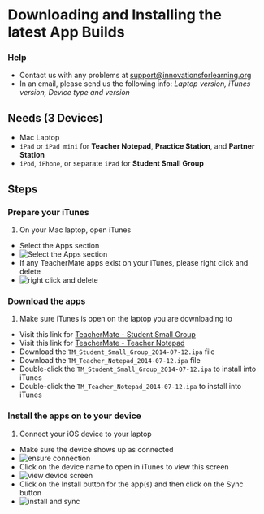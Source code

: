 # Downloading and Installing the latest App Builds

### Help

* Contact us with any problems at <support@innovationsforlearning.org>
* In an email, please send us the following info: *Laptop version, iTunes version, Device type and version*

## Needs (3 Devices)

* Mac Laptop
* `iPad` or `iPad mini` for **Teacher Notepad**, **Practice Station**, and **Partner Station**
* `iPod`, `iPhone`, or separate `iPad` for **Student Small Group**

## Steps

### Prepare your iTunes

1. On your Mac laptop, open iTunes
* Select the Apps section
* ![Select the Apps section](http://bit.ly/1wfc9yv)
* If any TeacherMate apps exist on your iTunes, please right click and delete
* ![right click and delete](http://bit.ly/1wfbsF9)

### Download the apps

1. Make sure iTunes is open on the laptop you are downloading to
* Visit this link for [TeacherMate - Student Small Group](https://db.tt/JuaIH8hF)
* Visit this link for [TeacherMate - Teacher Notepad](https://db.tt/ukFZmxyr)
* Download the `TM_Student_Small_Group_2014-07-12.ipa` file
* Download the `TM_Teacher_Notepad_2014-07-12.ipa` file
* Double-click the `TM_Student_Small_Group_2014-07-12.ipa` to install into iTunes
* Double-click the `TM_Teacher_Notepad_2014-07-12.ipa` to install into iTunes

### Install the apps on to your device

1. Connect your iOS device to your laptop
* Make sure the device shows up as connected
* ![ensure connection](http://bit.ly/1wfbz3z)
* Click on the device name to open in iTunes to view this screen
* ![view device screen](http://bit.ly/1wfbJIk)
* Click on the Install button for the app(s) and then click on the Sync button
* ![install and sync](http://bit.ly/1wfc2mr)
